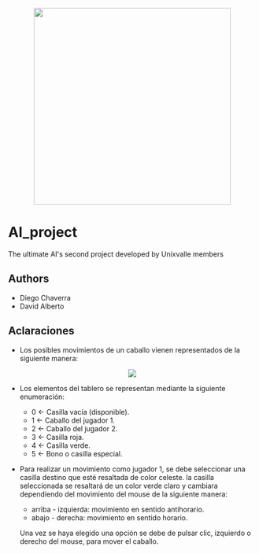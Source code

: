 <p align='center'>
  <img width='400' heigth='450' src='https://user-images.githubusercontent.com/62605744/171186764-43f7aae0-81a9-4b6e-b4ce-af963564eafb.png'>
</p>

# AI_project
The ultimate AI's second project developed by Unixvalle members

## Authors
- Diego Chaverra
- David Alberto

## Aclaraciones
- Los posibles movimientos de un caballo vienen representados de la siguiente manera:
<p align='center'>
  <img src='https://user-images.githubusercontent.com/62605744/211212127-84ca8019-9b76-4594-8ab7-722d3af08ad4.png'>
</p>

- Los elementos del tablero se representan mediante la siguiente enumeración:
  - 0 <- Casilla vacía (disponible).
  - 1 <- Caballo del jugador 1.
  - 2 <- Caballo del jugador 2.
  - 3 <- Casilla roja.
  - 4 <- Casilla verde.
  - 5 <- Bono o casilla especial.
- Para realizar un movimiento como jugador 1, se debe seleccionar una casilla destino que esté resaltada de color celeste.
la casilla seleccionada se resaltará de un color verde claro y cambiara dependiendo del movimiento del mouse de la siguiente manera:
  - arriba - izquierda: movimiento en sentido antihorario.
  - abajo - derecha: movimiento en sentido horario.

  Una vez se haya elegido una opción se debe de pulsar clic, izquierdo o derecho del mouse, para mover el caballo.
